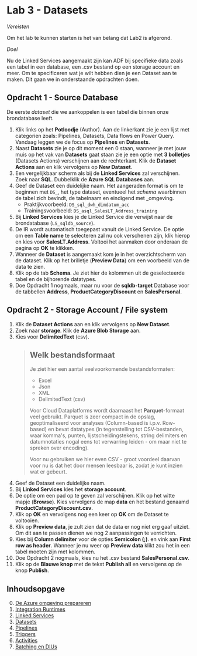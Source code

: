 # Lab 3 - Datasets 

*Vereisten*

Om het lab te kunnen starten is het van belang dat Lab2 is afgerond.

*Doel*

Nu de Linked Services aangemaakt zijn kan ADF bij specifieke data zoals een tabel in een database, een .csv bestand op een storage account en meer. Om te specificeren wat je wilt hebben dien je een Dataset aan te maken. Dit gaan we in onderstaande opdrachten doen.

## Opdracht 1 - Source Database

De eerste *dataset* die we aankoppelen is een tabel die binnen onze brondatabase leeft.

1. Klik links op het **Potloodje** (Author). Aan de linkerkant zie je een lijst met categorien zoals: Pipelines, Datasets, Data flows en Power Query.  
   Vandaag leggen we de focus op **Pipelines** en **Datasets**.
2. Naast **Datasets** zie je op dit moment een 0 staan, wanneer je met jouw muis op het vak van **Datasets** gaat staan zie je een optie met **3 bolletjes** (Datasets Actions) verschijnen aan de rechterkant. Klik de **Dataset Actions** aan en klik vervolgens op **New Dataset**.
3. Een vergelijkbaar scherm als bij de **Linked Services** zal verschijnen. Zoek naar **SQL**. Dubbelklik de **Azure SQL Databases** aan.
4. Geef de Dataset een duidelijke naam. Het aangeraden format is om te beginnen met `DS_`, het type dataset, eventueel het *schema* waarbinnen de tabel zich bevindt, de tabelnaam en eindigend met _omgeving.
   * Praktijkvoorbeeld: `DS_sql_dwh_dimdatum_acc`
   * Trainingsvoorbeeld: `DS_asql_SalesLT_Address_training`
5. Bij **Linked Services** kies je de Linked Service die verwijst naar de brondatabase (`LS_sqldb_source`).
6. De IR wordt automatisch toegepast vanuit de Linked Service. De optie om een **Table name** te selecteren zal nu ook verschenen zijn, klik hierop en kies voor **SalesLT.Address**. Voltooi het aanmaken door onderaan de pagina op **OK** te klikken.
7. Wanneer de **Dataset** is aangemaakt kom je in het overzichtscherm van de dataset. Klik op het brilletje (**Preview Data**) om een voorbeeld van de data te zien.
8. Klik op de tab **Schema**. Je ziet hier de kolommen uit de geselecteerde tabel en de bijhorende datatypes.
9. Doe Opdracht 1 nogmaals, maar nu voor de **sqldb-target** Database voor de tabbellen **Address**, **ProductCategoryDiscount** en **SalesPersonal**.

## Opdracht 2 - Storage Account / File system

1. Klik de **Dataset Actions** aan en klik vervolgens op **New Dataset**.
2. Zoek naar **storage**. Klik de **Azure Blob Storage** aan.
3. Kies voor **DelimitedText** (csv).  
   > ## Welk bestandsformaat
   >
   > Je ziet hier een aantal veelvoorkomende bestandsformaten:
   >
   > * Excel
   > * Json
   > * XML
   > * DelimitedText (csv)
   >
   > Voor Cloud Dataplatforms wordt daarnaast het **Parquet**-formaat veel gebruikt. Parquet is zeer compact in de opslag, geoptimaliseerd voor analyses (Column-based is i.p.v. Row-based) en bevat datatypes (in tegenstelling tot CSV-bestanden, waar komma's, punten, lijstscheidingstekens, string delimiters en datumnotaties nogal eens tot verwarring leiden - om maar niet te spreken over encoding).
   >
   > Voor nu gebruiken we hier even CSV - groot voordeel daarvan voor nu is dat het door mensen leesbaar is, zodat je kunt inzien wat er gebeurt.
4. Geef de Dataset een duidelijke naam.
5. Bij **Linked Services** kies het **storage account**.
6. De optie om een pad op te geven zal verschijnen. Klik op het witte mapje (**Browse**). Kies vervolgens de map **data** en het bestand genaamd **ProductCategoryDiscount.csv**.
7. Klik op **OK** en vervolgens nog een keer op **OK** om de Dataset te voltooien.
8. Klik op **Preview data**, je zult zien dat de data er nog niet erg gaaf uitziet. Om dit aan te passen dienen we nog 2 aanpassingen te verrichten.
9. Kies bij **Column delimiter** voor de opties **Semicolon (;)**. en vink aan **First row as header**. Wanneer je nu weer op **Preview data** klikt zou het in een tabel moeten zijn met kolommen.
10. Doe Opdracht 2 nogmaals, kies nu het .csv bestand **SalesPersonal.csv**.
11. Klik op de **Blauwe knop** met de tekst **Publish all** en vervolgens op de knop **Publish**. 

## Inhoudsopgave

0. [De Azure omgeving prepareren](../0Prep/LabVoorbereiding0.md)
1. [Integration Runtimes](../Lab1/LabInstructions1.md)
2. [Linked Services](../Lab2/LabInstructions2.md)
3. [Datasets](../Lab3/LabInstructions3.md)
4. [Pipelines](../Lab4/LabInstructions4.md)
5. [Triggers](../Lab5/LabInstructions6.md)
6. [Activities](../Lab6/LabInstructions6.md)
7. [Batching en DIUs](../Lab7/LabInstructions7.md)